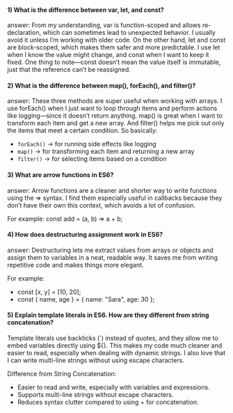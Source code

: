 


#### 1) What is the difference between var, let, and const?

answer: From my understanding, var is function-scoped and allows re-declaration, which can sometimes lead to unexpected behavior. I usually avoid it unless I’m working with older code. On the other hand, let and const are block-scoped, which makes them safer and more predictable. I use let when I know the value might change, and const when I want to keep it fixed. One thing to note—const doesn’t mean the value itself is immutable, just that the reference can’t be reassigned.



#### 2) What is the difference between map(), forEach(), and filter()?

answer: These three methods are super useful when working with arrays. I use forEach() when I just want to loop through items and perform actions like logging—since it doesn’t return anything. map() is great when I want to transform each item and get a new array. And filter() helps me pick out only the items that meet a certain condition.
 So basically:
- `forEach()` → for running side effects like logging
- `map()` → for transforming each item and returning a new array
- `filter()` → for selecting items based on a condition



#### 3) What are arrow functions in ES6?

answer: Arrow functions are a cleaner and shorter way to write functions using the => syntax. I find them especially useful in callbacks because they don’t have their own this context, which avoids a lot of confusion.

 For example:  const add = (a, b) => a + b;


#### 4) How does destructuring assignment work in ES6?
answer:
Destructuring lets me extract values from arrays or objects and assign them to variables in a neat, readable way. It saves me from writing repetitive code and makes things more elegant. 

For example:
- const [x, y] = [10, 20];
- const { name, age } = { name: "Sara", age: 30 };


#### 5) Explain template literals in ES6. How are they different from string concatenation?

Template literals use backticks (`) instead of quotes, and they allow me to embed variables directly using ${}. This makes my code much cleaner and easier to read, especially when dealing with dynamic strings. I also love that I can write multi-line strings without using escape characters.


Difference from String Concatenation:
- Easier to read and write, especially with variables and expressions.
- Supports multi-line strings without escape characters.
- Reduces syntax clutter compared to using + for concatenation.
















    







        
  





